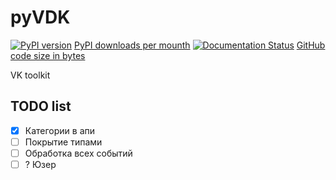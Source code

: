 # pyVDK
 [![PyPI version](https://badge.fury.io/py/pyvdk.svg)](https://badge.fury.io/py/pyvdk)
 [PyPI downloads per mounth](https://img.shields.io/pypi/dm/pyvdk)
 [![Documentation Status](https://readthedocs.org/projects/pyvdk/badge/?version=latest)](https://pyvdk.readthedocs.io/ru/latest/?badge=latest)
 [GitHub code size in bytes](https://img.shields.io/github/languages/code-size/UT1C/pyvdk)

 VK toolkit


## TODO list

- [x] Категории в апи
- [ ] Покрытие типами
- [ ] Обработка всех событий
- [ ] ? Юзер
